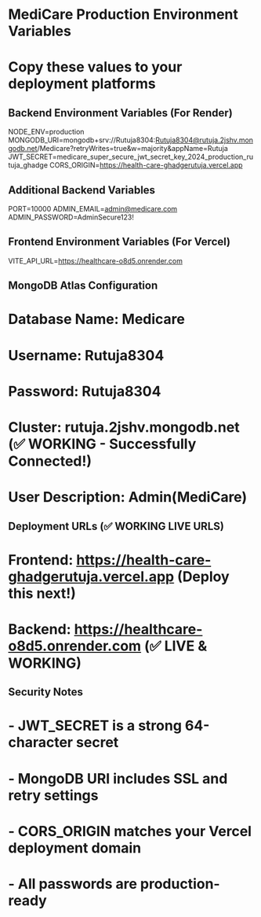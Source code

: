 # MediCare Production Environment Variables
# Copy these values to your deployment platforms

## Backend Environment Variables (For Render)
NODE_ENV=production
MONGODB_URI=mongodb+srv://Rutuja8304:Rutuja8304@rutuja.2jshv.mongodb.net/Medicare?retryWrites=true&w=majority&appName=Rutuja
JWT_SECRET=medicare_super_secure_jwt_secret_key_2024_production_rutuja_ghadge
CORS_ORIGIN=https://health-care-ghadgerutuja.vercel.app

## Additional Backend Variables
PORT=10000
ADMIN_EMAIL=admin@medicare.com
ADMIN_PASSWORD=AdminSecure123!

## Frontend Environment Variables (For Vercel)
VITE_API_URL=https://healthcare-o8d5.onrender.com

## MongoDB Atlas Configuration
# Database Name: Medicare
# Username: Rutuja8304
# Password: Rutuja8304
# Cluster: rutuja.2jshv.mongodb.net (✅ WORKING - Successfully Connected!)
# User Description: Admin(MediCare)

## Deployment URLs (✅ WORKING LIVE URLS)
# Frontend: https://health-care-ghadgerutuja.vercel.app (Deploy this next!)
# Backend: https://healthcare-o8d5.onrender.com (✅ LIVE & WORKING)

## Security Notes
# - JWT_SECRET is a strong 64-character secret
# - MongoDB URI includes SSL and retry settings
# - CORS_ORIGIN matches your Vercel deployment domain
# - All passwords are production-ready
